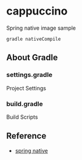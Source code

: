 # cappuccino

Spring native image sample

`gradle nativeCompile`

## About Gradle

### settings.gradle

Project Settings

### build.gradle

Build Scripts

## Reference

- [spring native](https://docs.spring.io/spring-native/docs/current/reference/htmlsingle)
